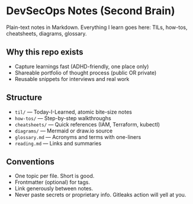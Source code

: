 # DevSecOps Notes (Second Brain)
Plain-text notes in Markdown. Everything I learn goes here: TILs, how-tos, cheatsheets, diagrams, glossary.

## Why this repo exists
- Capture learnings fast (ADHD-friendly, one place only)
- Shareable portfolio of thought process (public OR private)
- Reusable snippets for interviews and real work

## Structure
- `til/` — Today-I-Learned, atomic bite-size notes
- `how-tos/` — Step-by-step walkthroughs
- `cheatsheets/` — Quick references (IAM, Terraform, kubectl)
- `diagrams/` — Mermaid or draw.io source
- `glossary.md` — Acronyms and terms with one-liners
- `reading.md` — Links and summaries

## Conventions
- One topic per file. Short is good.
- Frontmatter (optional) for tags.
- Link generously between notes.
- Never paste secrets or proprietary info. Gitleaks action will yell at you.